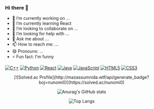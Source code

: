 ### Hi there 👋

- 🔭 I’m currently working on ...
- 🌱 I’m currently learning React
- 👯 I’m looking to collaborate on ...
- 🤔 I’m looking for help with ...
- 💬 Ask me about ...
- 📫 How to reach me: ...
- 😄 Pronouns: ...
- ⚡ Fun fact: I'm funny
  
[![C++](https://img.shields.io/badge/-C++-00599C?style=flat&logo=cplusplus&logoColor=white)](https://github.com/nunomi0)
[![Python](https://img.shields.io/badge/-Python-3776AB?style=flat&logo=Python&logoColor=white)](https://github.com/nunomi0)
[![React](https://img.shields.io/badge/-React-61DAFB?style=flat&logo=react&logoColor=black)](https://github.com/nunomi0)
[![Java](https://img.shields.io/badge/-Java-007396?style=flat&logo=java&logoColor=white)](https://github.com/nunomi0)
[![JavaScript](https://img.shields.io/badge/-JavaScript-F7DF1E?style=flat&logo=javascript&logoColor=black)](https://github.com/nunomi0)
[![HTML5](https://img.shields.io/badge/-HTML5-E34F26?style=flat&logo=html5&logoColor=white)](https://github.com/nunomi0)
[![CSS3](https://img.shields.io/badge/-CSS3-1572B6?style=flat&logo=css3&logoColor=white)](https://github.com/nunomi0)


<div align="center">
[![Solved.ac Profile](http://mazassumnida.wtf/api/generate_badge?boj=nunomi0)](https://solved.ac/nunomi0)

![Anurag's GitHub stats](https://github-readme-stats.vercel.app/api?username=nunomi0&show_icons=true&theme=github_dark)

![Top Langs](https://github-readme-stats.vercel.app/api/top-langs/?username=nunomi0&layout=compact&theme=tokyonight)
<div>

